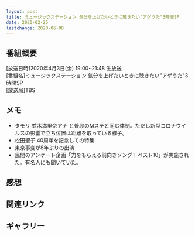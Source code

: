 ```yaml
---
layout: post
title: ミュージックステーション 気分を上げたいときに聴きたい"アゲうた"3時間SP
date: 2020-02-25
lastchange: 2020-06-08
---
```


## 番組概要
[放送日時]2020年4月3日(金) 19:00~21:48 生放送<br>
[番組名]ミュージックステーション 気分を上げたいときに聴きたい"アゲうた"3時間SP<br>
[放送局]TBS<br>

## メモ
- タモリ 並木満里奈アナ と普段のMステと同じ体制。ただし新型コロナウイルスの影響で立ち位置は距離を取っている様子。
- 松田聖子 40周年を記念しての特集
- 東京事変が8年ぶりの出演
- 民間のアンケート企画「力をもらえる前向きソング！ベスト10」が実施された。有名人にも聞いていた。

## 感想


## 関連リンク


## ギャラリー

